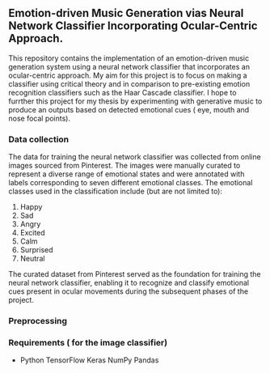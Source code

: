 ## Emotion-driven Music Generation vias Neural Network Classifier Incorporating Ocular-Centric Approach. 

This repository contains the implementation of an emotion-driven music generation system using a neural network classifier that incorporates an ocular-centric approach. My aim for this project is to focus on making a classifier using critical theory and in comparison to pre-existing emotion recognition classifiers such as the Haar Cascade classifier. I hope to furrther this project for my thesis by experimenting with generative music to produce an outputs based on detected emotional cues ( eye, mouth and nose focal points).


### Data collection
The data for training the neural network classifier was collected from online images sourced from Pinterest. The images were manually curated to represent a diverse range of emotional states and were annotated with labels corresponding to seven different emotional classes. The emotional classes used in the classification include (but are not limited to):
1. Happy
2. Sad
3. Angry
4. Excited
5. Calm
6. Surprised
7. Neutral

The curated dataset from Pinterest served as the foundation for training the neural network classifier, enabling it to recognize and classify emotional cues present in ocular movements during the subsequent phases of the project.


### Preprocessing


### Requirements ( for the image classifier)
- Python
TensorFlow
Keras
NumPy
Pandas
